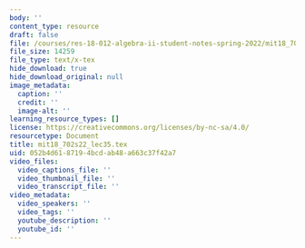 ```yaml
---
body: ''
content_type: resource
draft: false
file: /courses/res-18-012-algebra-ii-student-notes-spring-2022/mit18_702s22_lec35.tex
file_size: 14259
file_type: text/x-tex
hide_download: true
hide_download_original: null
image_metadata:
  caption: ''
  credit: ''
  image-alt: ''
learning_resource_types: []
license: https://creativecommons.org/licenses/by-nc-sa/4.0/
resourcetype: Document
title: mit18_702s22_lec35.tex
uid: 052b4d61-8719-4bcd-ab48-a663c37f42a7
video_files:
  video_captions_file: ''
  video_thumbnail_file: ''
  video_transcript_file: ''
video_metadata:
  video_speakers: ''
  video_tags: ''
  youtube_description: ''
  youtube_id: ''
---
```

